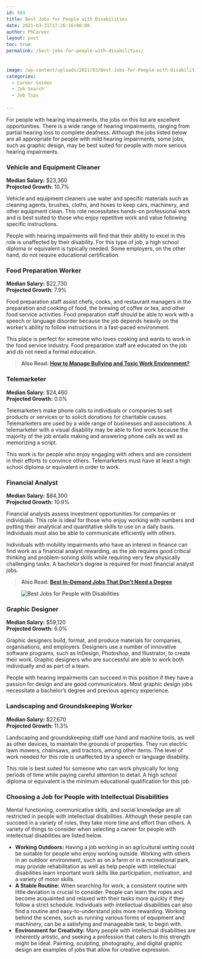 ```yaml
---
id: 503
title: Best Jobs for People with Disabilities
date: 2021-03-31T17:26:16+00:00
author: PhCareer
layout: post
toc: true
permalink: /best-jobs-for-people-with-disabilities/


image: /wp-content/uploads/2021/03/Best-Jobs-for-People-with-Disabilities.jpg
categories:
  - Career Guides
  - Job Search
  - Job Tips

---
```

For people with hearing impairments, the jobs on this list are excellent opportunities. There is a wide range of hearing impairments, ranging from partial hearing loss to complete deafness. Although the jobs listed below are all appropriate for people with mild hearing impairments, some jobs, such as graphic design, may be best suited for people with more serious hearing impairments.

### **Vehicle and Equipment Cleaner**

**Median Salary:** $23,360  
**Projected Growth:** 10.7%

Vehicle and equipment cleaners use water and specific materials such as cleaning agents, brushes, cloths, and hoses to keep cars, machinery, and other equipment clean. This role necessitates hands-on professional work and is best suited to those who enjoy repetitive work and value following specific instructions.

People with hearing impairments will find that their ability to excel in this role is unaffected by their disability. For this type of job, a high school diploma or equivalent is typically needed. Some employers, on the other hand, do not require educational certification.



### **Food Preparation Worker**

**Median Salary:** $22,730  
**Projected Growth:** 7.9%

Food preparation staff assist chefs, cooks, and restaurant managers in the preparation and cooking of food, the brewing of coffee or tea, and other food service activities. Food preparation staff should be able to work with a speech or language disorder because the job depends heavily on the worker&#8217;s ability to follow instructions in a fast-paced environment.

This place is perfect for someone who loves cooking and wants to work in the food service industry. Food preparation staff are educated on the job and do not need a formal education.



<blockquote class="wp-block-quote">
  <p>
    <strong>Also Read: <a href="/how-to-manage-bullying-and-toxic-work-environment/">How to Manage Bullying and Toxic Work Environment?</a></strong>
  </p>
</blockquote>

### **Telemarketer**

**Median Salary:** $24,460  
**Projected Growth:** 0.0%

Telemarketers make phone calls to individuals or companies to sell products or services or to solicit donations for charitable causes. Telemarketers are used by a wide range of businesses and associations. A telemarketer with a visual disability may be able to find work because the majority of the job entails making and answering phone calls as well as memorizing a script.

This work is for people who enjoy engaging with others and are consistent in their efforts to convince others. Telemarketers must have at least a high school diploma or equivalent in order to work.



### **Financial Analyst**

**Median Salary:** $84,300  
**Projected Growth:** 10.9%

Financial analysts assess investment opportunities for companies or individuals. This role is ideal for those who enjoy working with numbers and putting their analytical and quantitative skills to use on a daily basis. Individuals must also be able to communicate efficiently with others.

Individuals with mobility impairments who have an interest in finance can find work as a financial analyst rewarding, as the job requires good critical thinking and problem-solving skills while requiring very few physically challenging tasks. A bachelor&#8217;s degree is required for most financial analyst jobs.



<blockquote class="wp-block-quote">
  <p>
    <strong>Also Read: <a href="/best-in-demand-jobs-that-dont-need-a-degree/">Best In-Demand Jobs That Don’t Need a Degree</a></strong>
  </p>
</blockquote><figure class="wp-block-image size-large">

<img loading="lazy" width="850" height="567" src="/wp-content/uploads/2021/03/Best-Jobs-for-People-with-Disabilities.jpeg" alt="Best Jobs for People with Disabilities" class="wp-image-504" srcset="/wp-content/uploads/2021/03/Best-Jobs-for-People-with-Disabilities.jpeg 850w, /wp-content/uploads/2021/03/Best-Jobs-for-People-with-Disabilities-300x200.jpeg 300w, /wp-content/uploads/2021/03/Best-Jobs-for-People-with-Disabilities-768x512.jpeg 768w" sizes="(max-width: 850px) 100vw, 850px" /> </figure> 

### **Graphic Designer**

**Median Salary:** $59,120  
**Projected Growth:** 6.0%

Graphic designers build, format, and produce materials for companies, organisations, and employers. Designers use a number of innovative software programs, such as InDesign, Photoshop, and Illustrator, to create their work. Graphic designers who are successful are able to work both individually and as part of a team.

People with hearing impairments can succeed in this position if they have a passion for design and are good communicators. Most graphic design jobs necessitate a bachelor&#8217;s degree and previous agency experience.



### **Landscaping and Groundskeeping Worker**

**Median Salary:** $27,670  
**Projected Growth:** 11.3%

Landscaping and groundskeeping staff use hand and machine tools, as well as other devices, to maintain the grounds of properties. They run electric lawn mowers, chainsaws, and tractors, among other items. The level of work needed for this role is unaffected by a speech or language disability.

This role is best suited for someone who can work physically for long periods of time while paying careful attention to detail. A high school diploma or equivalent is the minimum educational qualification for this job.

### **Choosing a Job for People with Intellectual Disabilities**

Mental functioning, communicative skills, and social knowledge are all restricted in people with intellectual disabilities. Although these people can succeed in a variety of roles, they take more time and effort than others. A variety of things to consider when selecting a career for people with intellectual disabilities are listed below.

  * **Working Outdoors:** Having a job working in an agricultural setting could be suitable for people who enjoy working outside. Working with others in an outdoor environment, such as on a farm or in a recreational park, may provide rehabilitation as well as help people with intellectual disabilities learn important work skills like participation, motivation, and a variety of motor skills.
  * **A Stable Routine:** When searching for work, a consistent routine with little deviation is crucial to consider. People can learn the ropes and become acquainted and relaxed with their tasks more quickly if they follow a strict schedule. Individuals with intellectual disabilities can also find a routine and easy-to-understand jobs more rewarding. Working behind the scenes, such as running various forms of equipment and machinery, can be a satisfying and manageable task, to begin with.
  * **Environment for Creativity:** Many people with intellectual disabilities are inherently artistic, and seeking a profession that caters to this strength might be ideal. Painting, sculpting, photography, and digital graphic design are examples of jobs that allow for creative expression.
